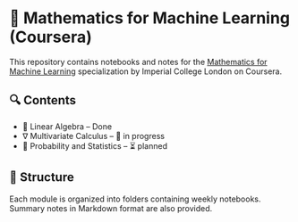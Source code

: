 # 📘 Mathematics for Machine Learning (Coursera)

This repository contains notebooks and notes for the [Mathematics for Machine Learning](https://www.coursera.org/specializations/mathematics-machine-learning) specialization by Imperial College London on Coursera.

## 🔍 Contents

- 📐 Linear Algebra – Done
- ∇ Multivariate Calculus – 🚧 in progress
- 🎲 Probability and Statistics – ⏳ planned

## 📂 Structure

Each module is organized into folders containing weekly notebooks. Summary notes in Markdown format are also provided.

